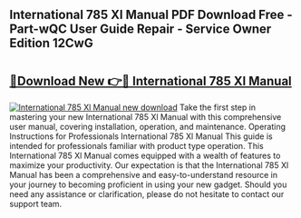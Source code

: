 ## International 785 Xl Manual PDF Download Free - Part-wQC User Guide Repair - Service Owner Edition 12CwG

# <h2><a href="http://bc53988.oget.top/?id=International+785+Xl+Manual">🔗Download New 👉🔴 International 785 Xl Manual</a></h2>

[![International 785 Xl Manual new download](https://i.imgur.com/5g1atiW.png)](http://bc53988.oget.top/?id=International+785+Xl+Manual)
Take the first step in mastering your new International 785 Xl Manual with this comprehensive user manual, covering installation, operation, and maintenance. Operating Instructions for Professionals International 785 Xl Manual This guide is intended for professionals familiar with product type operation. This International 785 Xl Manual comes equipped with a wealth of features to maximize your productivity. Our expectation is that the International 785 Xl Manual has been a comprehensive and easy-to-understand resource in your journey to becoming proficient in using your new gadget. Should you need any assistance or clarification, please do not hesitate to contact our support team.
